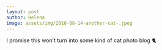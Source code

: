 ```yaml
---
layout: post
author: Helena
image: assets/img/2018-08-14-another-cat-.jpeg
---
```


I promise this won’t turn into some kind of cat photo blog 🐈

